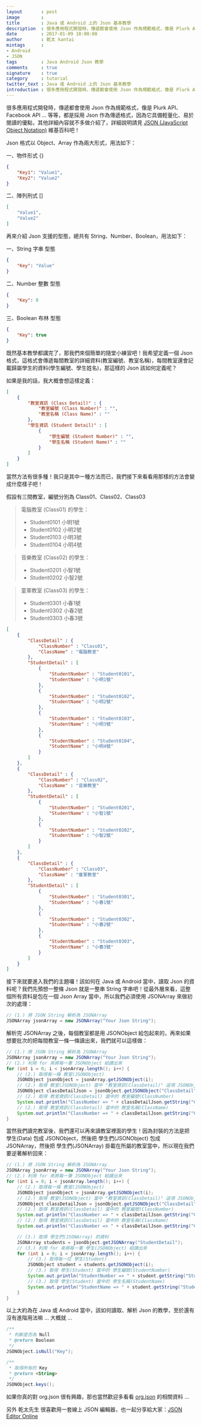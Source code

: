 ```yaml
---
layout       : post
image        : 
title        : Java 或 Android 上的 Json 基本教學
description  : 很多應用程式開發時，傳遞都會使用 Json 作為規範格式，像是 Plurk API、Facebook API ...
date         : 2017-01-09 10:00:00
author       : 乾太 kantai
mintags      :
- Android
- JSON
tags         : Java Android Json 教學
comments     : true
signature    : true
category     : tutorial
twitter_text : Java 或 Android 上的 Json 基本教學
introduction : 很多應用程式開發時，傳遞都會使用 Json 作為規範格式，像是 Plurk API、Facebook API ...
---
```


很多應用程式開發時，傳遞都會使用 Json 作為規範格式，像是 Plurk API、Facebook API ... 等等，都是採用 Json 作為傳遞格式，因為它具備輕量化、易於閱讀的優點，其他詳細內容就不多做介紹了，詳細說明請見 [JSON (JavaScript Object Notation)](https://zh.wikipedia.org/wiki/JSON) 維基百科吧！

Json 格式以 Object、Array 作為兩大形式，用法如下：

一、物件形式 {}

```json
{
    "Key1": "Value1",
    "Key2": "Value2"
}
```

二、陣列刑式 []

```json
[
    "Value1",
    "Value2"
]
```

再來介紹 Json 支援的型態，總共有 String、Number、Boolean，用法如下：

一、String 字串 型態

```json
{
    "Key": "Value"
}
```

二、Number 整數 型態

```json
{
    "Key": 0
}
```

三、Boolean 布林 型態

```json
{
    "Key": true
}
```

既然基本教學都講完了，那我們來個簡單的隨堂小練習吧！我希望定義一個 Json 格式，這格式會傳遞每間教室的詳細資料(教室編號、教室名稱)，每間教室還會記載歸屬學生的資料(學生編號、學生姓名)，那這樣的 Json 該如何定義呢？

如果是我的話，我大概會想這樣定義：

```json
[
    {
        "教室資訊 (Class Detail)" : {
            "教室編號 (Class Number)" : "",
            "教室名稱 (Class Name)" : ""
        },
        "學生資訊 (Student Detail)" : [
            {
                "學生編號 (Student Number)" : "",
                "學生名稱 (Student Name)" : ""
            }
        ]
    }
]
```

當然方法有很多種！我只是其中一種方法而已，我們接下來看看用那樣的方法會變成什麼樣子吧！

假設有三間教室，編號分別為 Class01、Class02、Class03

>電腦教室 (Class01) 的學生：<br />
>*   Student0101 小明1號<br />
>*   Student0102 小明2號<br />
>*   Student0103 小明3號<br />
>*   Student0104 小明4號

>音樂教室 (Class02) 的學生：<br />
>*   Student0201 小智1號<br />
>*   Student0202 小智2號

>童軍教室 (Class03) 的學生：<br />
>*   Student0301 小春1號<br />
>*   Student0302 小春2號<br />
>*   Student0303 小春3號

```json
[
    {
        "ClassDetail" : {
            "ClassNumber" : "Class01",
            "ClassName" : "電腦教室"
        },
        "StudentDetail" : [
            {
                "StudentNumber" : "Student0101",
                "StudentName" : "小明1號"
            },
            {
                "StudentNumber" : "Student0102",
                "StudentName" : "小明2號"
            },
            {
                "StudentNumber" : "Student0103",
                "StudentName" : "小明3號"
            },
            {
                "StudentNumber" : "Student0104",
                "StudentName" : "小明4號"
            }
        ]
    },
    {
        "ClassDetail" : {
            "ClassNumber" : "Class02",
            "ClassName" : "音樂教室"
        },
        "StudentDetail" : [
            {
                "StudentNumber" : "Student0201",
                "StudentName" : "小智1號"
            },
            {
                "StudentNumber" : "Student0202",
                "StudentName" : "小智2號"
            }
        ]
    },
    {
        "ClassDetail" : {
            "ClassNumber" : "Class03",
            "ClassName" : "童軍教室"
        },
        "StudentDetail" : [
            {
                "StudentNumber" : "Student0301",
                "StudentName" : "小春1號"
            },
            {
                "StudentNumber" : "Student0302",
                "StudentName" : "小春2號"
            },
            {
                "StudentNumber" : "Student0303",
                "StudentName" : "小春3號"
            }
        ]
    }
]
```

接下來就要進入我們的主題囉！該如何在 Java 或 Android 當中，讀取 Json 的資料呢？我們先預想一整條 Json 就是一整串 String 字串吧！從最外層來看，這整個所有資料是包在一個 Json Array 當中，所以我們必須使用 JSONArray 來做初次的處理：

```java
// (1.) 將 JSON String 解析為 JSONArray
JSONArray jsonArray = new JSONArray("Your Json String");
```

解析完 JSONArray 之後，每個教室都是用 JSONObject 給包起來的，再來如果想要批次的把每間教室一條一條讀出來，我們就可以這樣做：

```java
// (1.) 將 JSON String 解析為 JSONArray
JSONArray jsonArray = new JSONArray("Your Json String");
// (2.) 利用 for 來將每一筆 JSONObject 給讀出來
for (int i = 0; i < jsonArray.length(); i++) {
    // (2.) 取得每一條 教室(JSONObject)
    JSONObject jsonObject = jsonArray.getJSONObject(i);
    // (2.) 取得 教室(JSONObject) 當中 "教室資訊(ClassDetail)" 這項 JSONObject
    JSONObject classDetailJson = jsonObject.getJSONObject("ClassDetail"); 
    // (2.) 取得 教室資訊(ClassDetail) 當中的 教室編號(ClassNumber)
    System.out.println("ClassNumber => " + classDetailJson.getString("ClassNumber"));
    // (2.) 取得 教室資訊(ClassDetail) 當中的 教室名稱(ClassName)
    System.out.println("ClassNumber => " + classDetailJson.getString("ClassName"));
}
```

當然我們讀完教室後，我們還可以再來讀教室裡面的學生！因為封裝的方法是把 學生(Data) 包成 JSONObject，然後把 學生們(JSONObject) 包成 JSONArray，然後把 學生們(JSONArray) 掛載在所屬的教室當中，所以現在我們要逆著解析回來：

```java
// (1.) 將 JSON String 解析為 JSONArray
JSONArray jsonArray = new JSONArray("Your Json String");
// (2.) 利用 for 來將每一筆 JSONObject 給讀出來
for (int i = 0; i < jsonArray.length(); i++) {
    // (2.) 取得每一條 教室(JSONObject)
    JSONObject jsonObject = jsonArray.getJSONObject(i);
    // (2.) 取得 教室(JSONObject) 當中 "教室資訊(ClassDetail)" 這項 JSONObject
    JSONObject classDetailJson = jsonObject.getJSONObject("ClassDetail"); 
    // (2.) 取得 教室資訊(ClassDetail) 當中的 教室編號(ClassNumber)
    System.out.println("ClassNumber => " + classDetailJson.getString("ClassNumber"));
    // (2.) 取得 教室資訊(ClassDetail) 當中的 教室名稱(ClassName)
    System.out.println("ClassNumber => " + classDetailJson.getString("ClassName"));

    // (3.) 取得 學生們(JSONArray) 的資料
    JSONArray students = jsonObject.getJSONArray("StudentDetail");
    // (3.) 利用 for 來將每一筆 學生(JSONObject) 給讀出來
    for (int i = 0; i < jsonArray.length(); i++) {
        // (3.) 取得每一位 學生(Student)
        JSONObject student = students.getJSONObject(i);
        // (3.) 取得 學生(Student) 當中的 學生編號(StudentNumber)
        System.out.println("StudentNumber => " + student.getString("StudentNumber"));
        // (3.) 取得 學生(Student) 當中的 學生名稱(StudentName)
        System.out.println("StudentName => " + student.getString("StudentName"));
    }
}
```

以上大約為在 Java 或 Android 當中，該如何讀取、解析 Json 的教學，至於還有沒有進階用法嘛 ... 大概就 ...

```java
/**
 * 判斷是否為 Null
 * @return Boolean
 */
JSONObject.isNull("Key");

/**
 * 取得所有的 Key
 * @return <String>
 */
JSONObject.keys();
```

如果你真的對 org.json 很有興趣，那也當然歡迎多看看 [org.json](https://developer.android.com/reference/org/json/package-summary.html) 的相關資料 ...

另外 乾太先生 很喜歡用一套線上 JSON 編輯器，也一起分享給大家：[JSON Editor Online](http://www.jsoneditoronline.org)